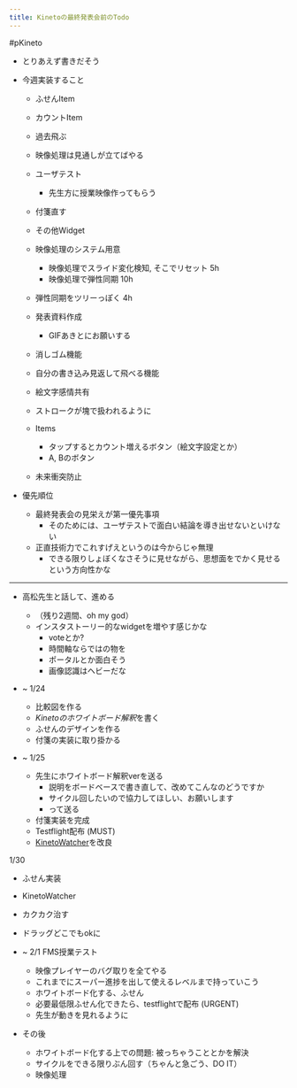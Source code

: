 ```yaml
---
title: Kinetoの最終発表会前のTodo
---
```


\#pKineto

* とりあえず書きだそう

* 今週実装すること
  
  * ふせんItem
  
  * カウントItem
  
  * 過去飛ぶ
  
  * 映像処理は見通しが立てばやる
  
  * ユーザテスト
    
    * 先生方に授業映像作ってもらう
  * 付箋直す
  
  * その他Widget
  
  * 映像処理のシステム用意
    
    * 映像処理でスライド変化検知, そこでリセット 5h
    * 映像処理で弾性同期 10h
  * 弾性同期をツリーっぽく 4h
  
  * 発表資料作成
    
    * GIFあきとにお願いする
  * 消しゴム機能
  
  * 自分の書き込み見返して飛べる機能
  
  * 絵文字感情共有
  
  * ストロークが塊で扱われるように
  
  * Items
    
    * タップするとカウント増えるボタン（絵文字設定とか）
    * A, Bのボタン
  * 未来衝突防止

* 優先順位
  
  * 最終発表会の見栄えが第一優先事項
    * そのためには、ユーザテストで面白い結論を導き出せないといけない
  * 正直技術力でこれすげえというのは今からじゃ無理
    * できる限りしょぼくなさそうに見せながら、思想面をでかく見せるという方向性かな

---

* 高松先生と話して、進める
  
  * （残り2週間、oh my god）
  * インスタストーリー的なwidgetを増やす感じかな
    * voteとか?
    * 時間軸ならではの物を
    * ポータルとか面白そう
    * 画像認識はヘビーだな
* ~ 1/24
  
  * 比較図を作る
  * *Kinetoのホワイトボード解釈*を書く
  * ふせんのデザインを作る
  * 付箋の実装に取り掛かる
* ~ 1/25
  
  * 先生にホワイトボード解釈verを送る
    * 説明をボードベースで書き直して、改めてこんなのどうですか
    * サイクル回したいので協力してほしい、お願いします
    * って送る
  * 付箋実装を完成
  * Testflight配布 (MUST)
  * [KinetoWatcher](KinetoWatcher.md)を改良

1/30

* ふせん実装

* KinetoWatcher

* カクカク治す

* ドラッグどこでもokに

* ~ 2/1 FMS授業テスト
  - 映像プレイヤーのバグ取りを全てやる
  - これまでにスーパー進捗を出して使えるレベルまで持っていこう
  - ホワイトボード化する、ふせん
  - 必要最低限ふせん化できたら、testflightで配布 (URGENT)
  - 先生が動きを見れるように

* その後
  
  * ホワイトボード化する上での問題: 被っちゃうこととかを解決
  * サイクルをできる限りぶん回す（ちゃんと急ごう、DO IT）
  * 映像処理
